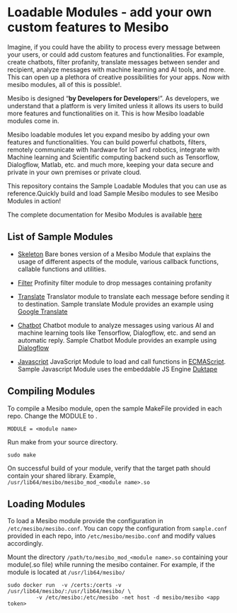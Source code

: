 # Loadable Modules - add your own custom features to Mesibo

Imagine, if you could have the ability to process every message between your users, or could add custom features and functionalities. For example, create chatbots, filter profanity, translate messages between sender and recipient, analyze messages with machine learning and AI tools, and more. This can open up a plethora of creative possibilities for your apps.  Now with mesibo modules, all of this is possible!.

Mesibo is designed “**by Developers for Developers**!”. As developers, we understand that a platform is very limited unless it allows its users to build more features and functionalities on it. This is how Mesibo loadable modules come in. 

Mesibo loadable modules let you expand mesibo by adding your own features and functionalities. You can build powerful chatbots, filters, remotely communicate with hardware for IoT and robotics, integrate with Machine learning and Scientific computing backend such as Tensorflow, Dialogflow, Matlab, etc. and much more, keeping your data secure and private in your own premises or private cloud.

This repository contains the Sample Loadable Modules that you can use as reference.Quickly build and load Sample Mesibo modules to see Mesibo Modules in action! 

The complete documentation for Mesibo Modules is available [here](https://mesibo.com/documentation/loadable-modules/)

## List of Sample Modules 

- [Skeleton](https://github.com/mesibo/onpremise-loadable-modules/tree/master/skeleton) Bare bones version of a Mesibo Module that explains the usage of different aspects of the module, various callback functions, callable functions and utilities.

- [Filter](https://github.com/mesibo/onpremise-loadable-modules/tree/master/filter) Profinity filter module to drop messages containing profanity

- [Translate](https://github.com/mesibo/onpremise-loadable-modules/tree/master/translate) Translator module to translate each message before sending it to destination. Sample translate Module provides an example using [Google Translate](https://cloud.google.com/translate)

- [Chatbot](https://github.com/mesibo/onpremise-loadable-modules/tree/master/chatbot) Chatbot module to analyze messages using various AI and machine learning tools like Tensorflow, Dialogflow, etc. and send an automatic reply. Sample Chatbot Module provides an example using [Dialogflow](https://dialogflow.com)

- [Javascript](https://github.com/mesibo/onpremise-loadable-modules/tree/master/js) JavaScript Module to load and call functions in [ECMAScript](http://www.ecma-international.org/ecma-262/5.1/). Sample Javascript Module uses the embeddable JS Engine [Duktape](https://duktape.org)

## Compiling Modules
To compile a Mesibo module, open the sample MakeFile provided in each repo. Change the MODULE to <module name>.

```
MODULE = <module name>
```

Run make from your source directory.

```
sudo make
```
On successful build of your module, verify that the target path should contain your shared library. 
Example, `/usr/lib64/mesibo/mesibo_mod_<module name>.so`

## Loading Modules
To load a Mesibo module provide the configuration in `/etc/mesibo/mesibo.conf`. You can copy the configuration from `sample.conf` provided in each repo, into `/etc/mesibo/mesibo.conf` and modify values accordingly. 

Mount the directory `/path/to/mesibo_mod_<module name>.so` containing your module(.so file) while running the mesibo container. For example, if the module is located at `/usr/lib64/mesibo/`

```
sudo docker run  -v /certs:/certs -v  /usr/lib64/mesibo/:/usr/lib64/mesibo/ \
         -v /etc/mesibo:/etc/mesibo -net host -d mesibo/mesibo <app token> 
```
